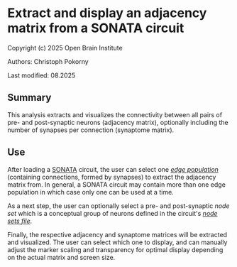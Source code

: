 # Extract and display an adjacency matrix from a SONATA circuit
Copyright (c) 2025 Open Brain Institute

Authors: Christoph Pokorny

Last modified: 08.2025

## Summary
This analysis extracts and visualizes the connectivity between all pairs of pre- and post-synaptic neurons (adjacency matrix), optionally including the number of synapses per connection (synaptome matrix).

## Use
After loading a [SONATA](https://github.com/AllenInstitute/sonata/blob/master/docs/SONATA_DEVELOPER_GUIDE.md) circuit, the user can select one [_edge population_](https://github.com/AllenInstitute/sonata/blob/master/docs/SONATA_DEVELOPER_GUIDE.md#representing-edges) (containing connections, formed by synapses) to extract the adjacency matrix from. In general, a SONATA circuit may contain more than one edge population in which case only one can be used at a time.

As a next step, the user can optionally select a pre- and post-synaptic _node set_ which is a conceptual group of neurons defined in the circuit's [_node sets file_](https://github.com/AllenInstitute/sonata/blob/master/docs/SONATA_DEVELOPER_GUIDE.md#node-sets-file). 

Finally, the respective adjacency and synaptome matrices will be extracted and visualized. The user can select which one to display, and can manually adjust the marker scaling and transparency for optimal display depending on the actual matrix and screen size.